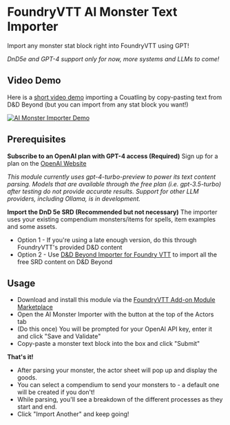 # FoundryVTT AI Monster Text Importer

Import any monster stat block right into FoundryVTT using GPT!

*DnD5e and GPT-4 support only for now, more systems and LLMs to come!*

## Video Demo
Here is a [short video demo](https://www.youtube.com/watch?v=FTbdSSAQR28&ab_channel=WillGregoire) importing a Couatling by copy-pasting text from D&D Beyond (but you can import from any stat block you want!)

[![AI Monster Importer Demo](https://i9.ytimg.com/vi_webp/FTbdSSAQR28/mq1.webp?sqp=CPz9r64G-oaymwEmCMACELQB8quKqQMa8AEB-AH-CYACzgWKAgwIABABGH8gEygVMA8=&rs=AOn4CLCp8JNbSRw9av1rLrRlEpwBGxpPzw)](https://www.youtube.com/watch?v=FTbdSSAQR28&ab_channel=WillGregoire)

## Prerequisites

**Subscribe to an OpenAI plan with GPT-4 access (Required)**
Sign up for a plan on the [OpenAI Website](https://platform.openai.com/signup)

*This module currently uses gpt-4-turbo-preview to power its text content parsing. Models that are available through the free plan (i.e. gpt-3.5-turbo) after testing do not provide accurate results. Support for other LLM providers, including Ollama, is in development.*


**Import the DnD 5e SRD (Recommended but not necessary)**
The importer uses your existing compendium monsters/items for spells, item examples and some assets.
- Option 1 - If you're using a late enough version, do this through FoundryVTT's provided D&D content
- Option 2 - Use [D&D Beyond Importer for Foundry VTT](https://github.com/MrPrimate/ddb-importer) to import all the free SRD content on D&D Beyond

## Usage
- Download and install this module via the [FoundryVTT Add-on Module Marketplace](https://foundryvtt.com/packages/modules "FoundryVTT Modules")
- Open the AI Monster Importer with the button at the top of the Actors tab
- (Do this once) You will be prompted for your OpenAI API key, enter it and click "Save and Validate"
- Copy-paste a monster text block into the box and click "Submit"

**That's it!**

- After parsing your monster, the actor sheet will pop up and display the goods.
- You can select a compendium to send your monsters to - a default one will be created if you don't!
- While parsing, you'll see a breakdown of the different processes as they start and end.
- Click "Import Another" and keep going!

